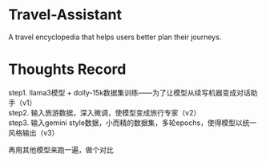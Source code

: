 # Travel-Assistant
A travel encyclopedia that helps users better plan their journeys.

# Thoughts Record
step1. llama3模型 + dolly-15k数据集训练——为了让模型从续写机器变成对话助手（v1）  
step2. 输入旅游数据，深入微调，使模型变成旅行专家（v2）  
step3. 输入gemini style数据，小而精的数据集，多轮epochs，使得模型以统一风格输出（v3）  
  
再用其他模型来跑一遍，做个对比
